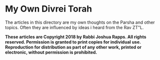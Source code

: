 # My Own Divrei Torah
The articles in this directory are my own thoughts on the Parsha and other topics. Often they are influenced by ideas i heard from the Rav ZT"L. 

**These articles are Copyright 2018 by Rabbi Joshua Rapps. All rights reserved. Permission is granted to print copies for individual use. 
Reproduction for distribution as part of any other work, printed or electronic, without permission is prohibited.** 

